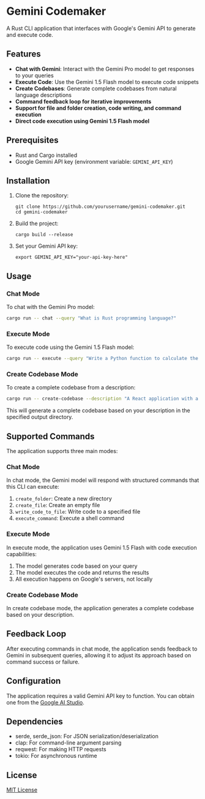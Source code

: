 # Gemini Codemaker

A Rust CLI application that interfaces with Google's Gemini API to generate and execute code.

## Features

- **Chat with Gemini**: Interact with the Gemini Pro model to get responses to your queries
- **Execute Code**: Use the Gemini 1.5 Flash model to execute code snippets
- **Create Codebases**: Generate complete codebases from natural language descriptions
- **Command feedback loop for iterative improvements**
- **Support for file and folder creation, code writing, and command execution**
- **Direct code execution using Gemini 1.5 Flash model**

## Prerequisites

- Rust and Cargo installed
- Google Gemini API key (environment variable: `GEMINI_API_KEY`)

## Installation

1. Clone the repository:
   ```
   git clone https://github.com/yourusername/gemini-codemaker.git
   cd gemini-codemaker
   ```
2. Build the project:
   ```
   cargo build --release
   ```
3. Set your Gemini API key:
   ```
   export GEMINI_API_KEY="your-api-key-here"
   ```

## Usage

### Chat Mode

To chat with the Gemini Pro model:

```bash
cargo run -- chat --query "What is Rust programming language?"
```

### Execute Mode

To execute code using the Gemini 1.5 Flash model:

```bash
cargo run -- execute --query "Write a Python function to calculate the factorial of a number and show its usage"
```

### Create Codebase Mode

To create a complete codebase from a description:

```bash
cargo run -- create-codebase --description "A React application with a Node.js backend that provides a simple todo list functionality" --output-dir my_project
```

This will generate a complete codebase based on your description in the specified output directory.

## Supported Commands

The application supports three main modes:

### Chat Mode

In chat mode, the Gemini model will respond with structured commands that this CLI can execute:

1. `create_folder`: Create a new directory
2. `create_file`: Create an empty file
3. `write_code_to_file`: Write code to a specified file
4. `execute_command`: Execute a shell command

### Execute Mode

In execute mode, the application uses Gemini 1.5 Flash with code execution capabilities:

1. The model generates code based on your query
2. The model executes the code and returns the results
3. All execution happens on Google's servers, not locally

### Create Codebase Mode

In create codebase mode, the application generates a complete codebase based on your description.

## Feedback Loop

After executing commands in chat mode, the application sends feedback to Gemini in subsequent queries, allowing it to adjust its approach based on command success or failure.

## Configuration

The application requires a valid Gemini API key to function. You can obtain one from the [Google AI Studio](https://ai.google.dev/).

## Dependencies

- serde, serde_json: For JSON serialization/deserialization
- clap: For command-line argument parsing
- reqwest: For making HTTP requests
- tokio: For asynchronous runtime

## License

[MIT License](LICENSE)
